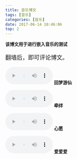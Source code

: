 ```yaml
---
title: 音乐博文
tags: [音乐]
categories: [音乐]
date: 2017-06-14 10:46:06
top: 2
---
```


**该博文用于进行嵌入音乐的测试**
<font size=4>

翻墙后，即可评论博文。

</font>
<!--more--> 

<div>

<audio controls="controls" name="media" style='width:150px' autoplay loop=true> <source src="/musics/huimengyouxian.mp3"> </audio> **回梦游仙** 

<audio controls="controls" name="media" style='width:150px' loop=true> <source src="/musics/qianban.mp3"> </audio> **牵绊**

<audio controls="controls" name="media" style='width:150px' loop=true><source src="/musics/wish.mp3"></audio> **心愿**

<audio controls="controls" name="media" style='width:150px' loop=true><source src="/musics/lovelovelove.mp3"></audio> **爱爱爱**

</div>
